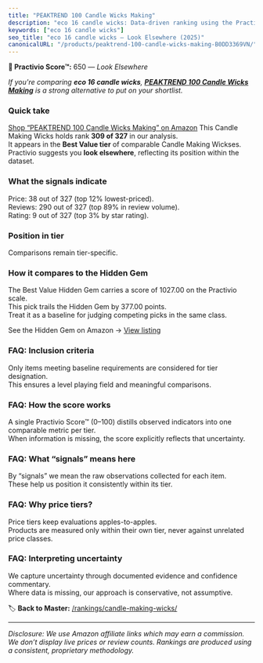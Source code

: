 ```yaml
---
title: "PEAKTREND 100 Candle Wicks Making"
description: "eco 16 candle wicks: Data-driven ranking using the Practivio Score™. Positioned by quality, value, demand, findability, momentum."
keywords: ["eco 16 candle wicks"]
seo_title: "eco 16 candle wicks — Look Elsewhere (2025)"
canonicalURL: "/products/peaktrend-100-candle-wicks-making-B0DD3369VN/"
---
```


**🚫 Practivio Score™:** 650 — _Look Elsewhere_


*If you're comparing **eco 16 candle wicks**, **[PEAKTREND 100 Candle Wicks Making](https://www.amazon.com/dp/B0DD3369VN?tag=practivio-20)** is a strong alternative to put on your shortlist.*
### Quick take
[Shop “PEAKTREND 100 Candle Wicks Making” on Amazon](https://www.amazon.com/dp/B0DD3369VN?tag=practivio-20)
This Candle Making Wicks holds rank **309 of 327** in our analysis.  
It appears in the **Best Value tier** of comparable Candle Making Wickses.  
Practivio suggests you **look elsewhere**, reflecting its position within the dataset.

### What the signals indicate
Price: 38 out of 327 (top 12% lowest-priced).  
Reviews: 290 out of 327 (top 89% in review volume).  
Rating: 9 out of 327 (top 3% by star rating).  

### Position in tier
Comparisons remain tier-specific.

### How it compares to the Hidden Gem
The Best Value Hidden Gem carries a score of 1027.00 on the Practivio scale.  
This pick trails the Hidden Gem by 377.00 points.  
Treat it as a baseline for judging competing picks in the same class.  

See the Hidden Gem on Amazon → [View listing](https://www.amazon.com/dp/B097D7S6KB?tag=practivio-20)

### FAQ: Inclusion criteria
Only items meeting baseline requirements are considered for tier designation.  
This ensures a level playing field and meaningful comparisons.

### FAQ: How the score works
A single Practivio Score™ (0–100) distills observed indicators into one comparable metric per tier.  
When information is missing, the score explicitly reflects that uncertainty.

### FAQ: What “signals” means here
By “signals” we mean the raw observations collected for each item.  
These help us position it consistently within its tier.

### FAQ: Why price tiers?
Price tiers keep evaluations apples-to-apples.  
Products are measured only within their own tier, never against unrelated price classes.

### FAQ: Interpreting uncertainty
We capture uncertainty through documented evidence and confidence commentary.  
Where data is missing, our approach is conservative, not assumptive.


🏷️ **Back to Master:** [/rankings/candle-making-wicks/](/rankings/candle-making-wicks/)

---
_Disclosure: We use Amazon affiliate links which may earn a commission. We don’t display live prices or review counts. Rankings are produced using a consistent, proprietary methodology._

